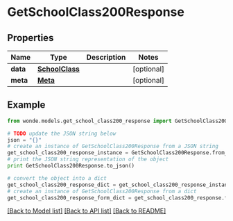 # GetSchoolClass200Response


## Properties
Name | Type | Description | Notes
------------ | ------------- | ------------- | -------------
**data** | [**SchoolClass**](SchoolClass.md) |  | [optional] 
**meta** | [**Meta**](Meta.md) |  | [optional] 

## Example

```python
from wonde.models.get_school_class200_response import GetSchoolClass200Response

# TODO update the JSON string below
json = "{}"
# create an instance of GetSchoolClass200Response from a JSON string
get_school_class200_response_instance = GetSchoolClass200Response.from_json(json)
# print the JSON string representation of the object
print GetSchoolClass200Response.to_json()

# convert the object into a dict
get_school_class200_response_dict = get_school_class200_response_instance.to_dict()
# create an instance of GetSchoolClass200Response from a dict
get_school_class200_response_form_dict = get_school_class200_response.from_dict(get_school_class200_response_dict)
```
[[Back to Model list]](../README.md#documentation-for-models) [[Back to API list]](../README.md#documentation-for-api-endpoints) [[Back to README]](../README.md)


